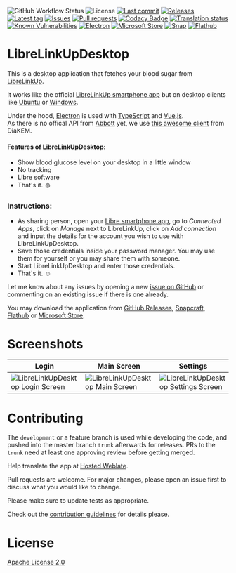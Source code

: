 ![GitHub Workflow Status](https://img.shields.io/github/workflow/status/Crazy-Marvin/LibreLinkUpDesktop/ci)
![License](https://img.shields.io/github/license/Crazy-Marvin/LibreLinkUpDesktop.svg)
[![Last commit](https://img.shields.io/github/last-commit/Crazy-Marvin/LibreLinkUpDesktop.svg?style=flat)](https://github.com/Crazy-Marvin/LibreLinkUpDesktop/commits)
[![Releases](https://img.shields.io/github/downloads/Crazy-Marvin/LibreLinkUpDesktop/total.svg?style=flat)](https://github.com/Crazy-Marvin/LibreLinkUpDesktop/releases)
[![Latest tag](https://img.shields.io/github/tag/Crazy-Marvin/LibreLinkUpDesktop.svg?style=flat)](https://github.com/Crazy-Marvin/LibreLinkUpDesktop/tags)
[![Issues](https://img.shields.io/github/issues/Crazy-Marvin/LibreLinkUpDesktop.svg?style=flat)](https://github.com/Crazy-Marvin/LibreLinkUpDesktop/issues)
[![Pull requests](https://img.shields.io/github/issues-pr/Crazy-Marvin/LibreLinkUpDesktop.svg?style=flat)](https://github.com/Crazy-Marvin/LibreLinkUpDesktop/pulls)
[![Codacy Badge](https://app.codacy.com/project/badge/Grade/ee372082360f422d933079be116bb554)](https://app.codacy.com/gh/Crazy-Marvin/LibreLinkUpDesktop/dashboard?utm_source=gh&utm_medium=referral&utm_content=&utm_campaign=Badge_grade)
[![Translation status](https://hosted.weblate.org/widget/librelinkupdesktop/librelinkupdesktop/svg-badge.svg)](https://hosted.weblate.org/engage/librelinkupdesktop/)
[![Known Vulnerabilities](https://snyk.io/test/github/Crazy-Marvin/LibreLinkUpDesktop/badge.svg?targetFile=app%2Fbuild.gradle)](https://snyk.io/test/github/Crazy-Marvin/LibreLinkUpDesktop?targetFile=package.json)
[![Electron](https://img.shields.io/badge/-Electron-blue?logo=electron&?labelColor=white&link=https%3A%2F%2Fwww.electronjs.org%2F)](https://www.electronjs.org/)
[![Microsoft Store](https://img.shields.io/badge/-Microsoft-blue?logo=microsoft&?labelColor=white&link=https%3A%2F%2Fwww.electronjs.org%2F)](https://www.microsoft.com/store/apps/9N5RKKLQM5C9)
[![Snap](https://snapcraft.io/librelinkupdesktop/badge.svg)](https://snapcraft.io/librelinkupdesktop)
[![Flathub](https://img.shields.io/badge/-Flathub-blue?logo=flathub&?labelColor=white&link=https%3A%2F%2Fwww.electronjs.org%2F)](https://flathub.org/apps/rocks.poopjournal.librelinkupdesktop)

# LibreLinkUpDesktop
This is a desktop application that fetches your blood sugar from [LibreLinkUp](https://librelinkup.com/).

It works like the official [LibreLinkUp smartphone app](https://play.google.com/store/apps/details?id=org.nativescript.LibreLinkUp) but on desktop clients like [Ubuntu](https://www.ubuntu.com/desktop/) or [Windows](https://www.windows.com/).

Under the hood, [Electron](https://www.electronjs.org/) is used with [TypeScript](https://www.typescriptlang.org/) and [Vue.js](https://vuejs.org/).   
As there is no offical API from [Abbott](https://www.freestyle.abbott/) yet, we use [this awesome client](https://github.com/DiaKEM/libre-link-up-api-client) from DiaKEM.

#### Features of LibreLinkUpDesktop:
- Show blood glucose level on your desktop in a little window
- No tracking
- Libre software
- That's it. 🩸

### Instructions:
  - As sharing person, open your [Libre smartphone app](https://play.google.com/store/apps/details?id=com.freestylelibre3.app.de), go to _Connected Apps_, click on _Manage_ next to LibreLinkUp, click on _Add connection_ and input the details for the account you wish to use with LibreLinkUpDesktop.
  - Save those credentials inside your password manager. You may use them for yourself or you may share them with someone.
  - Start LibreLinkUpDesktop and enter those credentials.
  - That's it. ☺️
 
  Let me know about any issues by opening a new [issue on GitHub](https://github.com/Crazy-Marvin/LibreLinkUpDesktop/issues) or commenting on an existing issue if there is one already.

  You may download the application from [GitHub Releases](https://github.com/Crazy-Marvin/LibreLinkUpDesktop/releases), [Snapcraft](https://snapcraft.io/librelinkupdesktop/), [Flathub](https://flathub.org/apps/rocks.poopjournal.librelinkupdesktop) or [Microsoft Store](https://www.microsoft.com/store/apps/9N5RKKLQM5C9).

# Screenshots

Login | Main Screen | Settings
------------ | ------------- | -------------
![LibreLinkUpDesktop Login Screen](https://github.com/Crazy-Marvin/LibreLinkUpDesktop/assets/15004217/05b5f05f-bb0a-4146-970b-f6c38997310c) | ![LibreLinkUpDesktop Main Screen](https://github.com/Crazy-Marvin/LibreLinkUpDesktop/assets/15004217/1cc2f9ec-cdc3-4d65-a6da-da6816d962e7) | ![LibreLinkUpDesktop Settings Screen](https://github.com/Crazy-Marvin/LibreLinkUpDesktop/assets/15004217/2fbdd728-481f-4a04-a1d1-46adc3901703)

# Contributing

The ```development``` or a feature branch is used while developing the code, and pushed into the master branch ```trunk``` afterwards for releases.
PRs to the ```trunk``` need at least one approving review before getting merged.

Help translate the app at [Hosted Weblate](https://hosted.weblate.org/engage/librelinkupdesktop/).

Pull requests are welcome. For major changes, please open an issue first to discuss what you would like to change.

Please make sure to update tests as appropriate.

Check out the [contribution guidelines](https://github.com/Crazy-Marvin/LibreLinkUpDesktop/blob/trunk/.github/CONTRIBUTING.md) for details please.

# License

[Apache License 2.0](https://www.apache.org/licenses/LICENSE-2.0)
